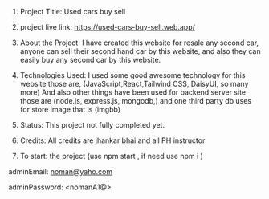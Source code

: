 1. Project Title: Used cars buy sell

2. project live link: https://used-cars-buy-sell.web.app/

3. About the Project: I have created this website for resale any second car, anyone can sell their second hand car by this website, and also they can easily buy any second car by this website.

4. Technologies Used: I used some good awesome technology for this website those are, (JavaScript,React,Tailwind CSS, DaisyUI, so many more) And also other things have been used for backend server site those are (node.js, express.js, mongodb,) and one third party db uses for store image that is (imgbb)

5. Status: This project not fully completed yet.

6. Credits: All credits are jhankar bhai and all PH instructor

7. To start: the project (use npm start , if need use npm i )

adminEmail: <noman@yaho.com>

adminPassword: <nomanA1@>
